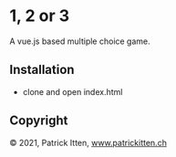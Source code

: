 # 1, 2 or 3

A vue.js based multiple choice game.

## Installation

- clone and open index.html

## Copyright

&copy; 2021, Patrick Itten, www.patrickitten.ch
